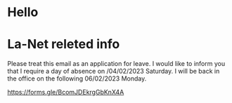 # Hello
# La-Net releted info

Please treat this email as an application for leave. I would like to inform you that I require a day of absence on /04/02/2023 Saturday. I will be back in the office on the following 06/02/2023 Monday.

https://forms.gle/BcomJDEkrgGbKnX4A
